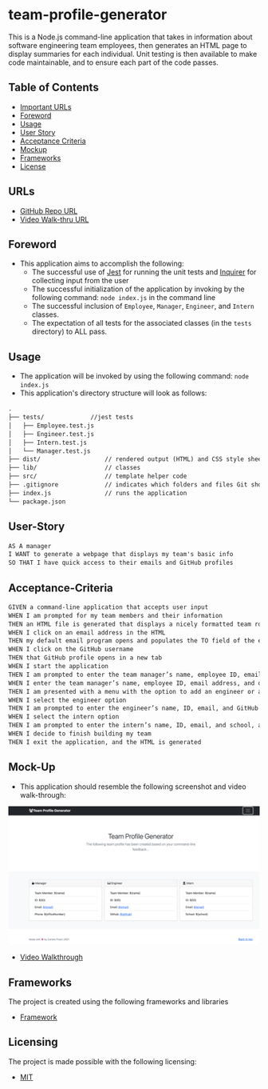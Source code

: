 # team-profile-generator
This is a Node.js command-line application that takes in information about  software engineering team employees, then generates an HTML page to display summaries for each individual. Unit testing is then available to make code maintainable, and to ensure each part of the code passes.

## Table of Contents
- [Important URLs](#urls)
- [Foreword](#foreword)
- [Usage](#usage)
- [User Story](#user-story)
- [Acceptance Criteria](#acceptance-criteria)
- [Mockup](#mock-up)
- [Frameworks](#frameworks)
- [License](#licensing)

## URLs
- [GitHub Repo URL](https://github.com/candracodes/team-profile-generator)
- [Video Walk-thru URL](#)

## Foreword

- This application aims to accomplish the following:
  - The successful use of [Jest](https://www.npmjs.com/package/jest) for running the unit tests and [Inquirer](https://www.npmjs.com/package/inquirer) for collecting input from the user
  - The successful initialization of the application by invoking by the following command: `node index.js` in the command line
  - The successful inclusion of `Employee`, `Manager`, `Engineer`, and `Intern` classes. 
  - The expectation of all tests for the associated classes (in the `tests` directory) to ALL pass.

## Usage

- The application will be invoked by using the following command: `node index.js` 
- This application's directory structure will look as follows:

```md
.
├── tests/             //jest tests
│   ├── Employee.test.js
│   ├── Engineer.test.js
│   ├── Intern.test.js
│   └── Manager.test.js
├── dist/                  // rendered output (HTML) and CSS style sheet      
├── lib/                   // classes
├── src/                   // template helper code 
├── .gitignore             // indicates which folders and files Git should ignore
├── index.js               // runs the application
└── package.json           
```

## User-Story

```md
AS A manager
I WANT to generate a webpage that displays my team's basic info
SO THAT I have quick access to their emails and GitHub profiles

```

## Acceptance-Criteria

```md
GIVEN a command-line application that accepts user input
WHEN I am prompted for my team members and their information
THEN an HTML file is generated that displays a nicely formatted team roster based on user input
WHEN I click on an email address in the HTML
THEN my default email program opens and populates the TO field of the email with the address
WHEN I click on the GitHub username
THEN that GitHub profile opens in a new tab
WHEN I start the application
THEN I am prompted to enter the team manager’s name, employee ID, email address, and office number
WHEN I enter the team manager’s name, employee ID, email address, and office number
THEN I am presented with a menu with the option to add an engineer or an intern or to finish building my team
WHEN I select the engineer option
THEN I am prompted to enter the engineer’s name, ID, email, and GitHub username, and I am taken back to the menu
WHEN I select the intern option
THEN I am prompted to enter the intern’s name, ID, email, and school, and I am taken back to the menu
WHEN I decide to finish building my team
THEN I exit the application, and the HTML is generated
```

## Mock-Up

* This application should resemble the following screenshot and video walk-through:

![Screenshot](./assets/screenshot.png)
- [Video Walkthrough](#)

## Frameworks

The project is created using the following frameworks and libraries

- [Framework](#)

## Licensing
The project is made possible with the following licensing:
- [MIT](LICENSE)